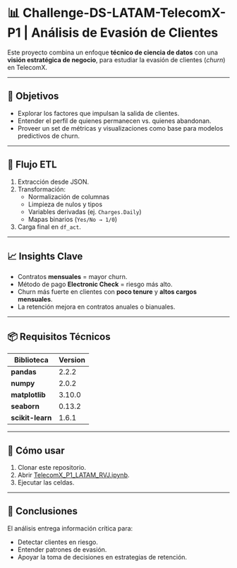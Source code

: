 # 📊 Challenge-DS-LATAM-TelecomX-P1 | Análisis de Evasión de Clientes

Este proyecto combina un enfoque **técnico de ciencia de datos** con una **visión estratégica de negocio**, para estudiar la evasión de clientes (*churn*) en TelecomX.

---

## 🎯 Objetivos
- Explorar los factores que impulsan la salida de clientes.  
- Entender el perfil de quienes permanecen vs. quienes abandonan.  
- Proveer un set de métricas y visualizaciones como base para modelos predictivos de churn.  

---

## 🔄 Flujo ETL
1. Extracción desde JSON.  
2. Transformación:  
   - Normalización de columnas  
   - Limpieza de nulos y tipos  
   - Variables derivadas (ej. `Charges.Daily`)  
   - Mapas binarios (`Yes/No → 1/0`)  
3. Carga final en `df_act`.  

---

## 📈 Insights Clave
- Contratos **mensuales** = mayor churn.  
- Método de pago **Electronic Check** = riesgo más alto.  
- Churn más fuerte en clientes con **poco tenure** y **altos cargos mensuales**.  
- La retención mejora en contratos anuales o bianuales.  

---

## 📦 Requisitos Técnicos

 Biblioteca         | Version               |
|-------------------|-----------------------|
| **pandas**        | 2.2.2                 |
| **numpy**         | 2.0.2                 |
| **matplotlib**    | 3.10.0                |
| **seaborn**       | 0.13.2                |
| **scikit-learn**  | 1.6.1                 |

---

## 🚀 Cómo usar
1. Clonar este repositorio.  
2. Abrir [TelecomX_P1_LATAM_RVJ.ipynb](TelecomX_P1_LATAM_RVJ.ipynb).  
3. Ejecutar las celdas.  

---

## 📑 Conclusiones
El análisis entrega información crítica para:  
- Detectar clientes en riesgo.  
- Entender patrones de evasión.  
- Apoyar la toma de decisiones en estrategias de retención.  
